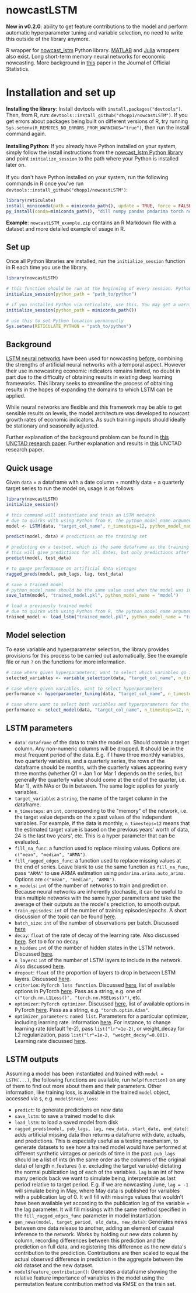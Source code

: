 # nowcastLSTM
**New in v0.2.0**: ability to get feature contributions to the model and perform automatic hyperparameter tuning and variable selection, no need to write this outside of the library anymore.

R wrapper for [nowcast_lstm](https://github.com/dhopp1/nowcast_lstm) Python library. [MATLAB](https://github.com/dhopp1/nowcast_lstm_matlab) and [Julia](https://github.com/dhopp1/NowcastLSTM.jl) wrappers also exist. Long short-term memory neural networks for economic nowcasting. More background in [this](https://www.researchgate.net/publication/363509881_Economic_Nowcasting_with_Long_Short-Term_Memory_Artificial_Neural_Networks_LSTM) paper in the Journal of Official Statistics.

# Installation and set up
**Installing the library**: Install devtools with `install.packages("devtools")`. Then, from R, run: `devtools::install_github("dhopp1/nowcastLSTM")`. If you get errors about packages being built on different versions of R, try running `Sys.setenv(R_REMOTES_NO_ERRORS_FROM_WARNINGS="true")`, then run the install command again.
<br><br>
**Installing Python**: If you already have Python installed on your system, simply follow the install instructions from the [nowcast_lstm Python library](https://github.com/dhopp1/nowcast_lstm) and point `initialize_session` to the path where your Python is installed later on.
<br><br>
If you don't have Python installed on your system, run the following commands in R once you've run `devtools::install_github("dhopp1/nowcastLSTM")`:

```R
library(reticulate)
install_miniconda(path = miniconda_path(), update = TRUE, force = FALSE)
py_install(conda=miniconda_path(), "dill numpy pandas pmdarima torch nowcast-lstm", pip=TRUE)
```

**Example**: `nowcastLSTM_example.zip` contains an R Markdown file with a dataset and more detailed example of usage in R.

## Set up
Once all Python libraries are installed, run the `initialize_session` function in R each time you use the library.

```R
library(nowcastLSTM)

# this function should be run at the beginning of every session. Python path can be left empty to use the system default
initialize_session(python_path = "path_to/python")

# if you installed Python via reticulate, use this. You may get a warning about requesting one path and getting another, but it should work regardless.
initialize_session(python_path = miniconda_path())

# use this to set Python location permanently
Sys.setenv(RETICULATE_PYTHON = "path_to/python")
```

## Background
[LSTM neural networks](https://en.wikipedia.org/wiki/Long_short-term_memory) have been used for nowcasting [before](https://papers.nips.cc/paper/2015/file/07563a3fe3bbe7e3ba84431ad9d055af-Paper.pdf), combining the strengths of artificial neural networks with a temporal aspect. However their use in nowcasting economic indicators remains limited, no doubt in part due to the difficulty of obtaining results in existing deep learning frameworks. This library seeks to streamline the process of obtaining results in the hopes of expanding the domains to which LSTM can be applied.

While neural networks are flexible and this framework may be able to get sensible results on levels, the model architecture was developed to nowcast growth rates of economic indicators. As such training inputs should ideally be stationary and seasonally adjusted.

Further explanation of the background problem can be found in [this UNCTAD research paper](https://unctad.org/system/files/official-document/ser-rp-2018d9_en.pdf). Further explanation and results in [this](https://unctad.org/webflyer/economic-nowcasting-long-short-term-memory-artificial-neural-networks-lstm) UNCTAD research paper.


## Quick usage
Given `data` = a dataframe with a date column + monthly data + a quarterly target series to run the model on, usage is as follows:

```R
library(nowcastLSTM)
initialize_session()

# this command will instantiate and train an LSTM network
# due to quirks with using Python from R, the python_model_name argument should be set to the same name used for the R object it is assigned to.
model <- LSTM(data, "target_col_name", n_timesteps=12, python_model_name = "model") # default parameters with 12 timestep history

predict(model, data) # predictions on the training set

# predicting on a testset, which is the same dataframe as the training data + newer data
# this will give predictions for all dates, but only predictions after the training data ends should be considered for testing
predict(model, test_data)

# to gauge performance on artificial data vintages
ragged_preds(model, pub_lags, lag, test_data)

# save a trained model
# python_model_name should be the same value used when the model was initially trained
save_lstm(model, "trained_model.pkl", python_model_name = "model")

# load a previously trained model
# due to quirks with using Python from R, the python_model_name argument should be set to the same name used for the R object it is assigned to.
trained_model <- load_lstm("trained_model.pkl", python_model_name = "trained_model")
```

## Model selection
To ease variable and hyperparameter selection, the library provides provisions for this process to be carried out automatically. See the example file or run `?` on the functions for more information.

```R
# case where given hyperparameters, want to select which variables go into the model
selected_variables <- variable_selection(data, "target_col_name", n_timesteps=12) # default parameters with 12 timestep history

# case where given variables, want to select hyperparameters
performance <- hyperparameter_tuning(data, "target_col_name", n_timesteps=12, n_hidden_grid=c(10,20))

# case where want to select both variables and hyperparameters for the model
performance <- select_model(data, "target_col_name", n_timesteps=12, n_hidden_grid=c(10,20))
```

## LSTM parameters
- `data`: `dataframe` of the data to train the model on. Should contain a target column. Any non-numeric columns will be dropped. It should be in the most frequent period of the data. E.g. if I have three monthly variables, two quarterly variables, and a quarterly series, the rows of the dataframe should be months, with the quarterly values appearing every three months (whether Q1 = Jan 1 or Mar 1 depends on the series, but generally the quarterly value should come at the end of the quarter, i.e. Mar 1), with NAs or 0s in between. The same logic applies for yearly variables.
- `target_variable`: a `string`, the name of the target column in the dataframe.
- `n_timesteps`: an `int`, corresponding to the "memory" of the network, i.e. the target value depends on the x past values of the independent variables. For example, if the data is monthly, `n_timesteps=12` means that the estimated target value is based on the previous years' worth of data, 24 is the last two years', etc. This is a hyper parameter that can be evaluated.
- `fill_na_func`: a function used to replace missing values. Options are `c("mean", "median", "ARMA")`.
- `fill_ragged_edges_func`: a function used to replace missing values at the end of series. Leave blank to use the same function as `fill_na_func`, pass `"ARMA"` to use ARMA estimation using `pmdarima.arima.auto_arima`. Options are `c("mean", "median", "ARMA")`.
- `n_models`: `int` of the number of networks to train and predict on. Because neural networks are inherently stochastic, it can be useful to train multiple networks with the same hyper parameters and take the average of their outputs as the model's prediction, to smooth output.
- `train_episodes`: `int` of the number of training episodes/epochs. A short discussion of the topic can be found [here](https://machinelearningmastery.com/difference-between-a-batch-and-an-epoch/).
- `batch_size`: `int` of the number of observations per batch. Discussed [here](https://machinelearningmastery.com/difference-between-a-batch-and-an-epoch/)
- `decay`: `float` of the rate of decay of the learning rate. Also discussed [here](https://machinelearningmastery.com/understand-the-dynamics-of-learning-rate-on-deep-learning-neural-networks/). Set to `0` for no decay.
- `n_hidden`: `int` of the number of hidden states in the LSTM network. Discussed [here](https://machinelearningmastery.com/stacked-long-short-term-memory-networks/).
- `n_layers`: `int` of the number of LSTM layers to include in the network. Also discussed [here](https://machinelearningmastery.com/stacked-long-short-term-memory-networks/).
- `dropout`: `float` of the proportion of layers to drop in between LSTM layers. Discussed [here](https://machinelearningmastery.com/dropout-for-regularizing-deep-neural-networks/).
- `criterion`: `PyTorch loss function`. Discussed [here](https://machinelearningmastery.com/loss-and-loss-functions-for-training-deep-learning-neural-networks/), list of available options in PyTorch [here](https://pytorch.org/docs/stable/nn.html#loss-functions). Pass as a string, e.g. one of `c("torch.nn.L1Loss()", "torch.nn.MSELoss()")`, etc.
- `optimizer`: `PyTorch optimizer`. Discussed [here](https://towardsdatascience.com/optimizers-for-training-neural-network-59450d71caf6), list of available options in PyTorch [here](https://pytorch.org/docs/stable/optim.html). Pass as a string, e.g. `"torch.optim.Adam"`.
- `optimizer_parameters`: `named list`. Parameters for a particular optimizer, including learning rate. Information [here](https://pytorch.org/docs/stable/optim.html). For instance, to change learning rate (default 1e-2), pass `list("lr"=1e-2)`, or weight_decay for L2 regularization, pass `list("lr"=1e-2, "weight_decay"=0.001)`. Learning rate discussed [here](https://machinelearningmastery.com/understand-the-dynamics-of-learning-rate-on-deep-learning-neural-networks/).

## LSTM outputs
Assuming a model has been instantiated and trained with `model = LSTM(...)`, the following functions are available, run `help(function)` on any of them to find out more about them and their parameters. Other information, like training loss, is available in the trained `model` object, accessed via `$`, e.g. `model$train_loss`:

- `predict`: to generate predictions on new data
- `save_lstm`: to save a trained model to disk
- `load_lstm`: to load a saved model from disk
- `ragged_preds(model, pub_lags, lag, new_data, start_date, end_date)`: adds artificial missing data then returns a dataframe with date, actuals, and predictions. This is especially useful as a testing mechanism, to generate datasets to see how a trained model would have performed at different synthetic vintages or periods of time in the past. `pub_lags` should be a list of ints (in the same order as the columns of the original data) of length n\_features (i.e. excluding the target variable) dictating the normal publication lag of each of the variables. `lag` is an int of how many periods back we want to simulate being, interpretable as last period relative to target period. E.g. if we are nowcasting June, `lag = -1` will simulate being in May, where May data is published for variables with a publication lag of 0. It will fill with missings values that wouldn't have been available yet according to the publication lag of the variable + the lag parameter. It will fill missings with the same method specified in the `fill_ragged_edges_func` parameter in model instantiation.
- `gen_news(model, target_period, old_data, new_data)`: Generates news between one data release to another, adding an element of causal inference to the network. Works by holding out new data column by column, recording differences between this prediction and the prediction on full data, and registering this difference as the new data's contribution to the prediction. Contributions are then scaled to equal the actual observed difference in prediction in the aggregate between the old dataset and the new dataset.
- `model$feature_contribution()`: Generates a dataframe showing the relative feature importance of variables in the model using the permutation feature contribution method via RMSE on the train set.